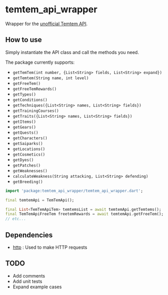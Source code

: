 # temtem_api_wrapper

Wrapper for the [unofficial Temtem API](https://temtem-api.mael.tech/).

## How to use

Simply instantiate the API class and call the methods you need.

The package currently supports:
* `getTemTem(int number, {List<String> fields, List<String> expand})`
* `getTemtem(String name, int level)`
* `getFreeTem()`
* `getFreeTemRewards()`
* `getTypes()`
* `getConditions()`
* `getTechniques({List<String> names, List<String> fields})`
* `getTrainingCourses()`
* `getTraits({List<String> names, List<String> fields})`
* `getItems()`
* `getGears()`
* `getQuests()`
* `getCharacters()`
* `getSaiparks()`
* `getLocations()`
* `getCosmetics()`
* `getDyes()`
* `getPatches()`
* `getWeaknesses()`
* `calculateWeakness(String attacking, List<String> defending)`
* `getBreeding()`

```dart
import 'package:temtem_api_wrapper/temtem_api_wrapper.dart';

final temtemApi = TemTemApi();

final List<TemTemApiTem> temtemsList = await temtemApi.getTemtems();
final TemTemApiFreeTem freetemRewards = await temtemApi.getFreeTem();
// etc...
```

## Dependencies

* [http](https://pub.dev/packages/http) : Used to make HTTP requests

## TODO

* Add comments
* Add unit tests
* Expand example cases
